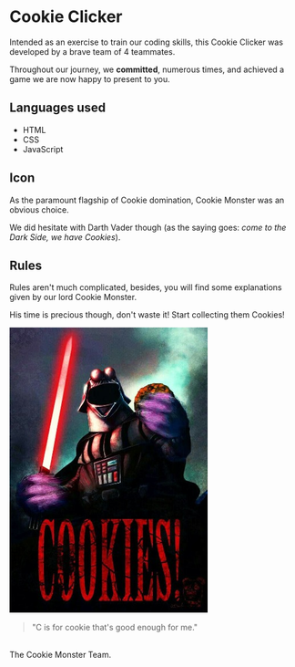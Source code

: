 # Cookie Clicker 

Intended as an exercise to train our coding skills, this Cookie Clicker was developed by a brave team of 4 teammates.

Throughout our journey, we **committed**, numerous times, and achieved a game we are now happy to present to you.


## Languages used

- HTML
- CSS
- JavaScript

## Icon

As the paramount flagship of Cookie domination, Cookie Monster was an obvious choice. 

We did hesitate with Darth Vader though (as the saying goes:  *come to the Dark Side, we have Cookies*).


## Rules

Rules aren't much complicated, besides, you will find some explanations given by our lord Cookie Monster.

His time is precious though, don't waste it! Start collecting them Cookies!

![Darth Cookie](/assets/img/darthcookie.jpg)
>"C is for cookie that's good enough for me."  

\
The Cookie Monster Team.